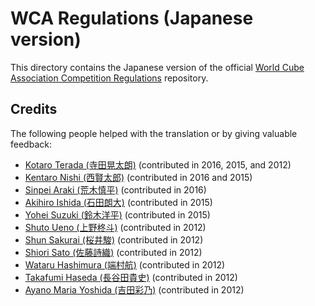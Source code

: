 WCA Regulations (Japanese version)
================================

This directory contains the Japanese version of
the official [World Cube Association Competition Regulations](https://worldcubeassociation.org/regulations/) repository.

Credits
-------

The following people helped with the translation or by giving valuable feedback:

* [Kotaro Terada (寺田晃太朗)](https://www.worldcubeassociation.org/results/p.php?i=2010TERA01) (contributed in 2016, 2015, and 2012)
* [Kentaro Nishi (西賢太郎)](https://www.worldcubeassociation.org/results/p.php?i=2006NISH01) (contributed in 2016 and 2015)
* [Sinpei Araki (荒木慎平)](https://www.worldcubeassociation.org/results/p.php?i=2006ARAK01) (contributed in 2016)
* [Akihiro Ishida (石田朗大)](https://www.worldcubeassociation.org/results/p.php?i=2009ISHI01) (contributed in 2015)
* [Yohei Suzuki (鈴木洋平)](https://www.worldcubeassociation.org/results/p.php?i=2006SUZU03) (contributed in 2015)
* [Shuto Ueno (上野柊斗)](https://www.worldcubeassociation.org/results/p.php?i=2008UENO01) (contributed in 2012)
* [Shun Sakurai (桜井駿)](https://www.worldcubeassociation.org/results/p.php?i=2010SAKU01) (contributed in 2012)
* [Shiori Sato (佐藤詩織)](https://www.worldcubeassociation.org/results/p.php?i=2013SATO01) (contributed in 2012)
* [Wataru Hashimura (端村航)](https://www.worldcubeassociation.org/results/p.php?i=2008HASH02) (contributed in 2012)
* [Takafumi Haseda (長谷田貴史)](https://www.worldcubeassociation.org/results/p.php?i=2006HASE01) (contributed in 2012)
* [Ayano Maria Yoshida (吉田彩乃)](https://www.worldcubeassociation.org/results/p.php?i=2009YOSH01) (contributed in 2012)

